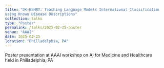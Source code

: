 ```yaml
---
title: "DK-BEHRT: Teaching Language Models International Classification of Disease (ICD) Codes
using Known Disease Descriptions"
collection: talks
type: "Poster"
permalink: /talks/2025-02-25-poster
venue: "AAAI"
date: 2025-02-25
location: "Philladelphia, PA"
---
```


Poster presentation at AAAI workshop on AI for Medicine and Healthcare held in Philladelphia, PA
